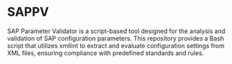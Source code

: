 # SAPPV
SAP Parameter Validator is a script-based tool designed for the analysis and validation of SAP configuration parameters. This repository provides a Bash script that utilizes xmllint to extract and evaluate configuration settings from XML files, ensuring compliance with predefined standards and rules.
